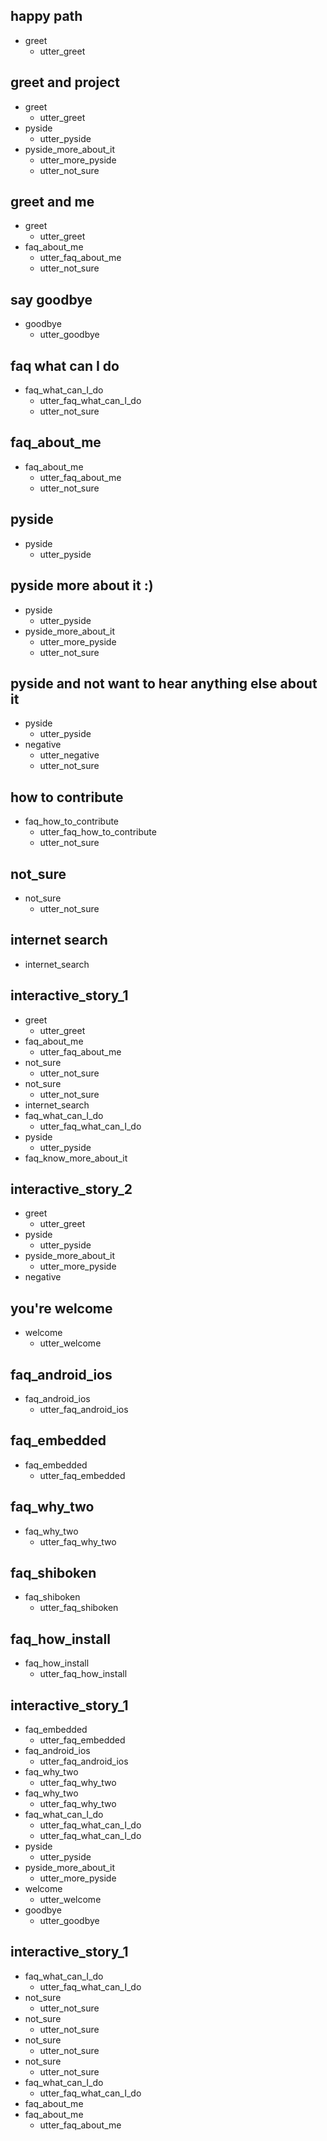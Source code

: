 ## happy path
* greet
  - utter_greet

## greet and project
* greet
  - utter_greet
* pyside
  - utter_pyside
* pyside_more_about_it
  - utter_more_pyside
  - utter_not_sure

## greet and me
* greet
  - utter_greet
* faq_about_me
  - utter_faq_about_me
  - utter_not_sure

## say goodbye
* goodbye
  - utter_goodbye

## faq what can I do
* faq_what_can_I_do
  - utter_faq_what_can_I_do
  - utter_not_sure

## faq_about_me
* faq_about_me
  - utter_faq_about_me
  - utter_not_sure

## pyside
* pyside
  - utter_pyside

## pyside more about it :)
* pyside
  - utter_pyside
* pyside_more_about_it
  - utter_more_pyside
  - utter_not_sure

## pyside and not want to hear anything else about it
* pyside
  - utter_pyside
* negative
  - utter_negative
  - utter_not_sure

## how to contribute
* faq_how_to_contribute
  - utter_faq_how_to_contribute
  - utter_not_sure

## not_sure
* not_sure
  - utter_not_sure

## internet search
* internet_search

## interactive_story_1
* greet
    - utter_greet
* faq_about_me
    - utter_faq_about_me
* not_sure
    - utter_not_sure
* not_sure
    - utter_not_sure
* internet_search
* faq_what_can_I_do
    - utter_faq_what_can_I_do
* pyside
    - utter_pyside
* faq_know_more_about_it

## interactive_story_2
* greet
    - utter_greet
* pyside
    - utter_pyside
* pyside_more_about_it
    - utter_more_pyside
* negative

## you're welcome
* welcome
    - utter_welcome

## faq_android_ios
* faq_android_ios
  - utter_faq_android_ios

## faq_embedded
* faq_embedded
  - utter_faq_embedded

## faq_why_two
* faq_why_two
  - utter_faq_why_two

## faq_shiboken
* faq_shiboken
  - utter_faq_shiboken

## faq_how_install
* faq_how_install
  - utter_faq_how_install

## interactive_story_1
* faq_embedded
    - utter_faq_embedded
* faq_android_ios
    - utter_faq_android_ios
* faq_why_two
    - utter_faq_why_two
* faq_why_two
    - utter_faq_why_two
* faq_what_can_I_do
    - utter_faq_what_can_I_do
    - utter_faq_what_can_I_do
* pyside
    - utter_pyside
* pyside_more_about_it
    - utter_more_pyside
* welcome
    - utter_welcome
* goodbye
    - utter_goodbye

## interactive_story_1
* faq_what_can_I_do
    - utter_faq_what_can_I_do
* not_sure
    - utter_not_sure
* not_sure
    - utter_not_sure
* not_sure
    - utter_not_sure
* not_sure
    - utter_not_sure
* faq_what_can_I_do
    - utter_faq_what_can_I_do
* faq_about_me
* faq_about_me
    - utter_faq_about_me
